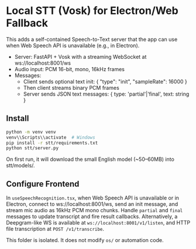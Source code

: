 # Local STT (Vosk) for Electron/Web Fallback

This adds a self-contained Speech-to-Text server that the app can use when Web Speech API is unavailable (e.g., in Electron).

- Server: FastAPI + Vosk with a streaming WebSocket at ws://localhost:8001/ws
- Audio input: PCM 16-bit, mono, 16kHz frames
- Messages:
  - Client sends optional text init: { "type": "init", "sampleRate": 16000 }
  - Then client streams binary PCM frames
  - Server sends JSON text messages: { type: 'partial'|'final', text: string }

## Install

```bash
python -m venv venv
venv\\Scripts\\activate  # Windows
pip install -r stt/requirements.txt
python stt/server.py
```

On first run, it will download the small English model (~50–60MB) into stt/models/.

## Configure Frontend

In `useSpeechRecognition.tsx`, when Web Speech API is unavailable or in Electron, connect to ws://localhost:8001/ws, send an init message, and stream mic audio as 16kHz PCM mono chunks. Handle `partial` and `final` messages to update transcript and fire result callbacks. Alternatively, a Deepgram-like WS is available at `ws://localhost:8001/v1/listen`, and HTTP file transcription at `POST /v1/transcribe`.

This folder is isolated. It does not modify `os/` or automation code.


